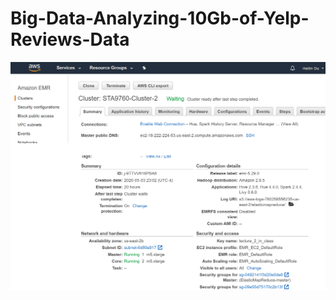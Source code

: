 # Big-Data-Analyzing-10Gb-of-Yelp-Reviews-Data


![image](https://raw.githubusercontent.com/hailin-du/Big-Data-Analyzing-10GB-of-Yelp-Reviews-Data/master/AWS%20EMR%20Cluster.png)
